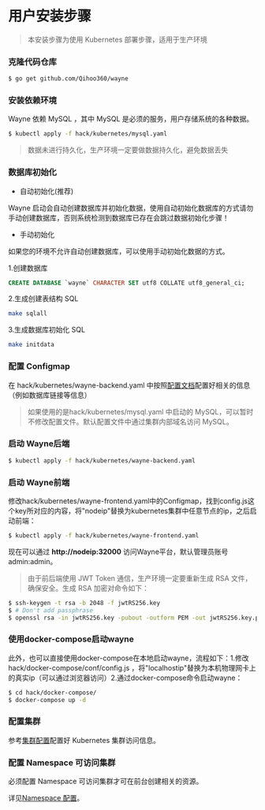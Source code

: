 # 用户安装步骤

> 本安装步骤为使用 Kubernetes 部署步骤，适用于生产环境

### 克隆代码仓库

```bash
$ go get github.com/Qihoo360/wayne
```

### 安装依赖环境

Wayne 依赖 MySQL ，其中 MySQL 是必须的服务，用户存储系统的各种数据。

```bash
$ kubectl apply -f hack/kubernetes/mysql.yaml
```

> 数据未进行持久化，生产环境一定要做数据持久化，避免数据丢失

### 数据库初始化

- 自动初始化(推荐)

Wayne 启动会自动创建数据库并初始化数据，使用自动初始化数据库的方式请勿手动创建数据库，否则系统检测到数据库已存在会跳过数据初始化步骤！

- 手动初始化

如果您的环境不允许自动创建数据库，可以使用手动初始化数据的方式。

1.创建数据库

```sql
CREATE DATABASE `wayne` CHARACTER SET utf8 COLLATE utf8_general_ci;
```

2.生成创建表结构 SQL

```bash
make sqlall
```

3.生成数据库初始化 SQL

```bash
make initdata
```

### 配置 Configmap

在 hack/kubernetes/wayne-backend.yaml 中按照[配置文档](../admin/cluster.md)配置好相关的信息（例如数据库链接等信息）

> 如果使用的是hack/kubernetes/mysql.yaml 中启动的 MySQL，可以暂时不修改配置文件。默认配置文件中通过集群内部域名访问 MySQL。

### 启动 Wayne后端

```bash
$ kubectl apply -f hack/kubernetes/wayne-backend.yaml
```

### 启动 Wayne前端

修改hack/kubernetes/wayne-frontend.yaml中的Configmap，找到config.js这个key所对应的内容，将"nodeip"替换为kubernetes集群中任意节点的ip，之后启动前端：

```bash
$ kubectl apply -f hack/kubernetes/wayne-frontend.yaml
```

现在可以通过 **http://nodeip:32000** 访问Wayne平台，默认管理员账号 admin:admin。


> 由于前后端使用 JWT Token 通信，生产环境一定要重新生成 RSA 文件，确保安全。生成 RSA 加密对命令如下：
```bash
$ ssh-keygen -t rsa -b 2048 -f jwtRS256.key
$ # Don't add passphrase
$ openssl rsa -in jwtRS256.key -pubout -outform PEM -out jwtRS256.key.pub
```

### 使用docker-compose启动wayne

此外，也可以直接使用docker-compose在本地启动wayne，流程如下：1.修改hack/docker-compose/conf/config.js ，将"localhostip"替换为本机物理网卡上的真实ip（可以通过浏览器访问）2.通过docker-compose命令启动wayne：

```bash
$ cd hack/docker-compose/
$ docker-compose up -d
```

### 配置集群

参考[集群配置](../admin/cluster.md)配置好 Kubernetes 集群访问信息。

### 配置 Namespace 可访问集群

必须配置 Namespace 可访问集群才可在前台创建相关的资源。

详见[Namespace 配置](../admin/namespace.md)。
